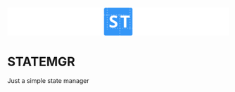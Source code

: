![Logo](https://raw.githubusercontent.com/TeddyGandon/icons/master/st.svg?sanitize=true)
# STATEMGR

Just a simple state manager
